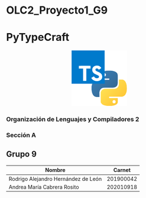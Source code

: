 # OLC2_Proyecto1_G9
# PyTypeCraft
<center><img src="./images/image1.png"></center>

### Organización de Lenguajes y Compiladores 2
### Sección A
## Grupo 9

| Nombre                              | Carnet    |
| ----------------------------------- | --------- |
| Rodrigo Alejandro Hernández de León | 201900042 |
| Andrea María Cabrera Rosito         | 202010918 |